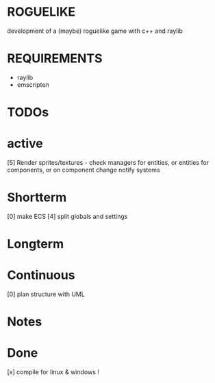 # ROGUELIKE
development of a (maybe) roguelike game with c++ and raylib

# REQUIREMENTS
- raylib
- emscripten

# TODOs
# active
[5] Render sprites/textures
    - check managers for entities, or entities for components, or on component change notify systems

# Shortterm
[0] make ECS
[4] split globals and settings

# Longterm 

# Continuous
[0] plan structure with UML

# Notes

# Done
[x] compile for linux & windows !
